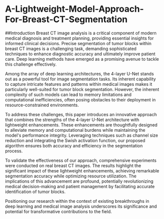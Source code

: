 # A-Lightweight-Model-Approach-For-Breast-CT-Segmentation
##Introduction
Breast CT image analysis is a critical component of modern medical diagnosis and treatment planning, providing essential insights for informed clinical decisions. Precise segmentation of tumor blocks within breast CT images is a challenging task, demanding sophisticated techniques to enhance diagnostic accuracy and ultimately improve patient care. Deep learning methods have emerged as a promising avenue to tackle this challenge effectively.

Among the array of deep learning architectures, the 4-layer U-Net stands out as a powerful tool for image segmentation tasks. Its inherent capability to capture intricate features and patterns within medical images makes it particularly well-suited for tumor block segmentation. However, the inherent complexity of such models can lead to memory limitations and computational inefficiencies, often posing obstacles to their deployment in resource-constrained environments.

To address these challenges, this paper introduces an innovative approach that combines the strengths of the 4-layer U-Net architecture with lightweight enhancements. These enhancements are thoughtfully designed to alleviate memory and computational burdens while maintaining the model's performance integrity. Leveraging techniques such as channel size reduction and integrating the Swish activation function, our proposed algorithm ensures both accuracy and efficiency in the segmentation process.

To validate the effectiveness of our approach, comprehensive experiments were conducted on real breast CT images. The results highlight the significant impact of these lightweight enhancements, achieving remarkable segmentation accuracy while optimizing resource utilization. The implications of this advancement are profound, potentially revolutionizing medical decision-making and patient management by facilitating accurate identification of tumor blocks.

Positioning our research within the context of existing breakthroughs in deep learning and medical image analysis underscores its significance and potential for transformative contributions to the field.
